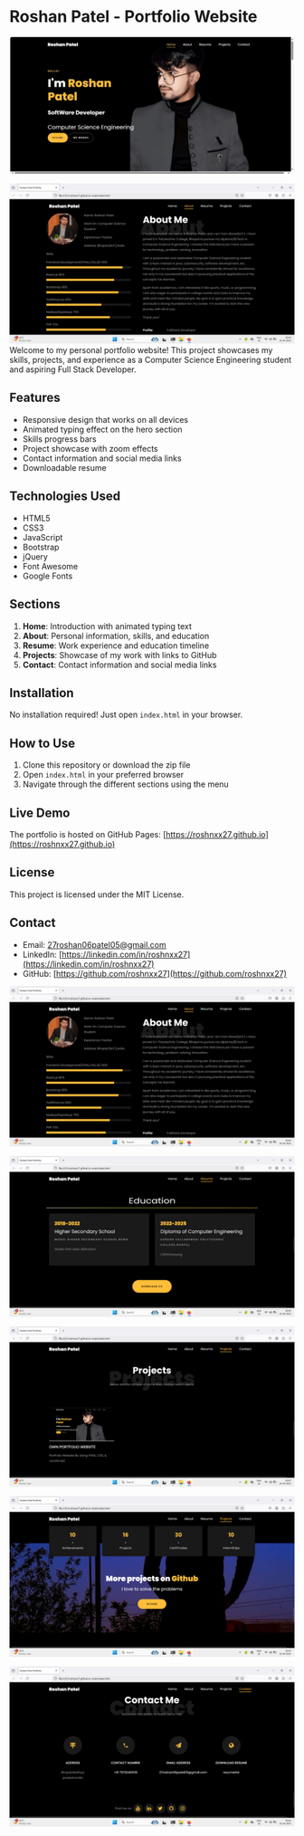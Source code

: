 # Roshan Patel - Portfolio Website

![Portfolio Preview](images/proj_1.jpg)

![Portfolio Preview](images/1.png)
Welcome to my personal portfolio website! This project showcases my skills, projects, and experience as a Computer Science Engineering student and aspiring Full Stack Developer.

## Features

- Responsive design that works on all devices
- Animated typing effect on the hero section
- Skills progress bars
- Project showcase with zoom effects
- Contact information and social media links
- Downloadable resume

## Technologies Used

- HTML5
- CSS3
- JavaScript
- Bootstrap
- jQuery
- Font Awesome
- Google Fonts

## Sections

1. **Home**: Introduction with animated typing text
2. **About**: Personal information, skills, and education
3. **Resume**: Work experience and education timeline
4. **Projects**: Showcase of my work with links to GitHub
5. **Contact**: Contact information and social media links

## Installation

No installation required! Just open `index.html` in your browser.

## How to Use

1. Clone this repository or download the zip file
2. Open `index.html` in your preferred browser
3. Navigate through the different sections using the menu

## Live Demo

The portfolio is hosted on GitHub Pages: [https://roshnxx27.github.io](https://roshnxx27.github.io)

## License

This project is licensed under the MIT License.

## Contact

- Email: 27roshan06patel05@gmail.com
- LinkedIn: [https://linkedin.com/in/roshnxx27](https://linkedin.com/in/roshnxx27)
- GitHub: [https://github.com/roshnxx27](https://github.com/roshnxx27)



![Portfolio Preview](images/1.png)

![Portfolio Preview](images/2.png)

![Portfolio Preview](images/3.png)

![Portfolio Preview](images/4.png)

![Portfolio Preview](images/5.png)
